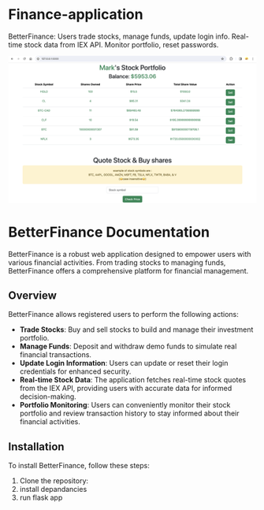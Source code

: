 # Finance-application
 BetterFinance: Users trade stocks, manage funds, update login info. Real-time stock data from IEX API. Monitor portfolio, reset passwords.
 
![BetterFinance](BF.png)

# BetterFinance Documentation

BetterFinance is a robust web application designed to empower users with various financial activities. From trading stocks to managing funds, BetterFinance offers a comprehensive platform for financial management.

## Overview

BetterFinance allows registered users to perform the following actions:

- **Trade Stocks**: Buy and sell stocks to build and manage their investment portfolio.
- **Manage Funds**: Deposit and withdraw demo funds to simulate real financial transactions.
- **Update Login Information**: Users can update or reset their login credentials for enhanced security.
- **Real-time Stock Data**: The application fetches real-time stock quotes from the IEX API, providing users with accurate data for informed decision-making.
- **Portfolio Monitoring**: Users can conveniently monitor their stock portfolio and review transaction history to stay informed about their financial activities.

## Installation

To install BetterFinance, follow these steps:

1. Clone the repository:
2. install depandancies
3. run flask app
